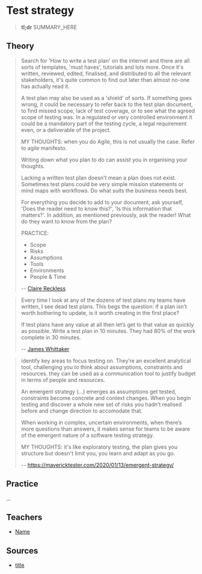 # Test strategy

> **tl;dr** SUMMARY_HERE

## Theory

> Search for 'How to write a test plan' on the internet and there are all sorts of templates, 'must haves', tutorials and lots more. Once it's written, reviewed, edited, finalised, and distributed to all the relevant stakeholders, it's quite common to find out later than almost no-one has actually read it.
>
> A test plan may also be used as a 'shield' of sorts.  If something goes wrong, it could be necessary to refer back to the test plan document, to find missed scope, lack of test coverage, or to see what the agreed scope of testing was. In a regulated or very controlled environment it could be a mandatory part of the testing cycle, a legal requirement even, or a deliverable of the project. 
>
> MY THOUGHTS: when you do Agile, this is not usually the case. Refer to agile manifesto.
>
> Writing down what you plan to do can assist you in organising your thoughts.
>
> Lacking a written test plan doesn't mean a plan does not exist. Sometimes test plans could be very simple mission statements or mind maps with workflows. Do what suits the business needs best.
>
> For everything you decide to add to your document, ask yourself, 'Does the reader need to know this?', 'Is this information that matters?'. In addition, as mentioned previously, ask the reader! What do they want to know from the plan?
>
> PRACTICE:
>
> - Scope
> - Risks
> - Assumptions
> - Tools
> - Environments
> - People & Time
>
>  -- [Claire Reckless](https://www.ministryoftesting.com/dojo/lessons/the-one-page-test-plan)

> Every time I look at any of the dozens of test plans my teams have written, I see dead test plans. This begs the question: if a plan isn’t worth bothering to update, is it worth creating in the first place?
>
> If test plans have any value at all then let’s get to that value as quickly as possible. Write a test plan in 10 minutes. They had 80% of the work complete in 30 minutes.
>
> -- [James Whittaker](https://testing.googleblog.com/2011/09/10-minute-test-plan.html)

> identify key areas to focus testing on. They’re an excellent analytical tool, challenging you to think about assumptions, constraints and resources. they can be used as a communication tool to justify budget in terms of people and resources.
>
> An emergent strategy (...) emerges as assumptions get tested, constraints become concrete and context changes. When you begin testing and discover a whole new set of risks you hadn’t realised before and change direction to accomodate that.
>
> When working in complex, uncertain environments, when there’s more questions than answers, it makes sense for teams to be aware of the emergent nature of a software testing strategy.
>
> MY THOUGHTS: it's like exploratory testing, the plan gives you structure but doesn't limit you, you learn and adapt as you go.
>
> -- https://mavericktester.com/2020/01/13/emergent-strategy/

## Practice

…

## Teachers

- [Name](#link)

## Sources

- [title](#link)
